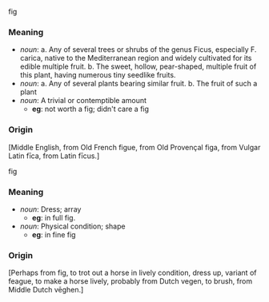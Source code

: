fig
### Meaning
+ _noun_:
   a. Any of several trees or shrubs of the genus Ficus, especially F. carica, native to the Mediterranean region and widely cultivated for its edible multiple fruit.
   b. The sweet, hollow, pear-shaped, multiple fruit of this plant, having numerous tiny seedlike fruits.
+ _noun_:
   a. Any of several plants bearing similar fruit.
   b. The fruit of such a plant
+ _noun_: A trivial or contemptible amount
    + __eg__: not worth a fig; didn't care a fig

### Origin

[Middle English, from Old French figue, from Old Provençal figa, from Vulgar Latin fīca, from Latin fīcus.]

fig
### Meaning
+ _noun_: Dress; array
    + __eg__: in full fig.
+ _noun_: Physical condition; shape
    + __eg__: in fine fig

### Origin

[Perhaps from fig, to trot out a horse in lively condition, dress up, variant of feague, to make a horse lively, probably from Dutch vegen, to brush, from Middle Dutch vēghen.]
